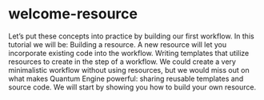 # welcome-resource
Let’s put these concepts into practice by building our first workflow. In this tutorial we will be:  Building a resource. A new resource will let you incorporate existing code into the workflow. Writing templates that utilize resources to create in the step of a workflow. We could create a very minimalistic workflow without using resources, but we would miss out on what makes Quantum Engine powerful: sharing reusable templates and source code. We will start by showing you how to build your own resource.
